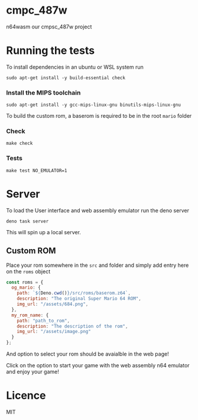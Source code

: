 # cmpc_487w
n64wasm our cmpsc_487w project

# Running the tests

To install dependencies in an ubuntu or WSL system run

```
sudo apt-get install -y build-essential check
```

### Install the MIPS toolchain

```
sudo apt-get install -y gcc-mips-linux-gnu binutils-mips-linux-gnu
```

To build the custom rom, a baserom is required to be in the root `mario` folder

### Check

```
make check
```

### Tests

```
make test NO_EMULATOR=1
```

# Server

To load the User interface and web assembly emulator run the deno server

```
deno task server
```

This will spin up a local server.

## Custom ROM

Place your rom somewhere in the `src` and folder and simply add
entry here on the `roms` object
```js
const roms = {
  og_mario: {
    path: `${Deno.cwd()}/src/roms/baserom.z64`,
    description: "The original Super Mario 64 ROM",
    img_url: "/assets/684.png",
  },
  my_rom_name: {
    path: "path_to_rom",
    description: "The description of the rom",
    img_url: "/assets/image.png"
  }
};

```

And option to select your rom should be avaialble in the web page!

Click on the option to start your game with the web assembly n64 emulator and enjoy your game!

# Licence

MIT
